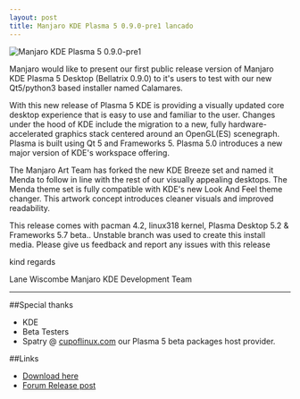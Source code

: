 ```yaml
---
layout: post
title: Manjaro KDE Plasma 5 0.9.0-pre1 lancado
---
```


![Manjaro KDE Plasma 5 0.9.0-pre1](http://s29.postimg.org/rsopuwwon/manjaro_090p1_kde.png)

Manjaro would like to present our first public release version of Manjaro KDE Plasma 5 Desktop (Bellatrix 0.9.0) to it's users to test with our new Qt5/python3 based installer named Calamares. 

With this new release of Plasma 5 KDE is providing a visually updated core desktop experience that is easy to use and familiar to the user. Changes under the hood of KDE include the migration to a new, fully hardware-accelerated graphics stack centered around an OpenGL(ES) scenegraph. Plasma is built using Qt 5 and Frameworks 5. Plasma 5.0 introduces a new major version of KDE's workspace offering. 

The Manjaro Art Team has forked the new KDE Breeze set and named it Menda to follow in line with the rest of our visually appealing desktops. The Menda theme set is fully compatible with KDE's new Look And Feel theme changer. This artwork concept introduces cleaner visuals and improved readability.

This release comes with pacman 4.2, linux318 kernel, Plasma Desktop 5.2 & Frameworks 5.7 beta.. Unstable branch was used to create this install media. Please give us feedback and report any issues with this release

kind regards

Lane Wiscombe 
Manjaro KDE Development Team

----

##Special thanks

* KDE
* Beta Testers
* Spatry @ [cupoflinux.com](http://www.cupoflinux.com/) our Plasma 5 beta packages host provider.

##Links

* [Download here](http://sourceforge.net/projects/manjarotest/files/0.9.0/kf5-plasma-dev/)
* [Forum Release post](https://forum.manjaro.org/index.php?topic=19757.0)
